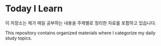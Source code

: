# Today I Learn

이 저장소는 제가 매일 공부하는 내용을 주제별로 정리한 자료를 포함하고 있습니다.

This repository contains organized materials where I categorize my daily study topics.
